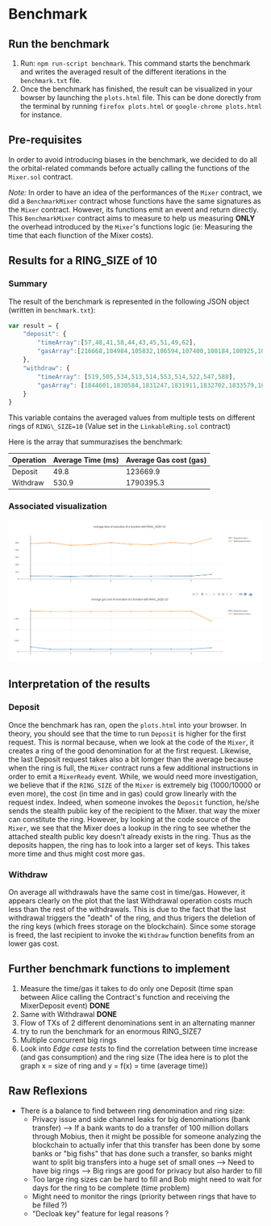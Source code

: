 # Benchmark

## Run the benchmark

1. Run: `npm run-script benchmark`. This command starts the benchmark and writes the averaged result of the different iterations in the `benchmark.txt` file.
2. Once the benchmark has finished, the result can be visualized in your bowser by launching the `plots.html` file. This can be done dorectly from the terminal by running `firefox plots.html` or `google-chrome plots.html` for instance.

## Pre-requisites

In order to avoid introducing biases in the benchmark, we decided to do all the orbital-related commands before actually calling the functions of the `Mixer.sol` contract.

_Note:_ In order to have an idea of the performances of the `Mixer` contract, we did a `BenchmarkMixer` contract whose functions have the same signatures as the `Mixer` contract. However, its functions emit an event and return directly. This `BenchmarkMixer` contract aims to measure to help us measuring **ONLY** the overhead introduced by the `Mixer`'s functions logic (ie: Measuring the time that each fiunction of the Mixer costs).

## Results for a RING\_SIZE of 10

### Summary

The result of the benchmark is represented in the following JSON object (written in `benchmark.txt`):
```javascript
var result = {
    "deposit": {
        "timeArray":[57,48,41,58,44,43,45,51,49,62],
        "gasArray":[216668,104984,105832,106594,107400,108184,108925,109709,110536,157867]
    },
    "withdraw": {
        "timeArray": [519,505,534,513,514,553,514,522,547,588],
        "gasArray": [1844601,1830584,1831247,1831911,1832702,1833579,1834263,1835140,1835867,1394059]
    }
}
```

This variable contains the averaged values from multiple tests on different rings of `RING\_SIZE=10` (Value set in the `LinkableRing.sol` contract)

Here is the array that summurazises the benchmark:

|Operation|Average Time (ms)|Average Gas cost (gas)|
|----|----|----|
|Deposit|49.8|123669.9|
|Withdraw|530.9|1790395.3|


### Associated visualization

![benchmarkRingSize10](../.github/benchmarkRingSize10.png)

## Interpretation of the results

### Deposit

Once the benchmark has ran, open the `plots.html` into your browser. In theory, you should see that the time to run `Deposit` is higher for the first request. This is normal because, when we look at the code of the `Mixer`, it creates a ring of the good denomination for at the first request. Likewise, the last Deposit request takes also a bit lomger than the average because when the ring is full, the `Mixer` contract runs a few additional instructions in order to emit a `MixerReady` event. 
While, we would need more investigation, we believe that if the `RING_SIZE` of the `Mixer` is extremely big (1000/10000 or even more), the cost (in time and in gas) could grow linearly with the request index. Indeed, when someone invokes the `Deposit` function, he/she sends the stealth public key of the recipient to the Mixer. that way the mixer can constitute the ring. However, by looking at the code source of the `Mixer`, we see that the Mixer does a lookup in the ring to see whether the attached stealth public key doesn't already exists in the ring. Thus as the deposits happen, the ring has to look into a larger set of keys. This takes more time and thus might cost more gas.

### Withdraw

On average all withdrawals have the same cost in time/gas. However, it appears clearly on the plot that the last Withdrawal operation costs much less than the rest of the withdrawals. This is due to the fact that the last withdrawal triggers the "death" of the ring, and thus trigers the deletion of the ring keys (which frees storage on the blockchain). Since some storage is freed, the last recipient to invoke the `Withdraw` function benefits from an lower gas cost.


## Further benchmark functions to implement

1. Measure the time/gas it takes to do only one Deposit (time span between Alice calling the Contract's function and receiving the MixerDeposit event) **DONE**
2. Same with Withdrawal **DONE**
3. Flow of TXs of 2 different denominations sent in an alternating manner
4. try to run the benchmark for an enormous RING\_SIZE7
5. Multiple concurrent big rings
6. Look into *Edge case tests* to find the correlation between time increase (and gas consumption) and the ring size (The idea here is to plot the graph x = size of ring and y = f(x) = time (average time))


## Raw Reflexions

- There is a balance to find between ring denomination and ring size:
    - Privacy issue and side channel leaks for big denominations (bank transfer) --> If a bank wants to do a transfer of 100 million dollars through Mobius, then it might be possible for someone analyzing the blockchain to actually infer that this transfer has been done by some banks or "big fishs" that has done such a transfer, so banks might want to split big transfers into a huge set of small ones --> Need to have big rings --> Big rings are good for privacy but also harder to fill
    - Too large ring sizes can be hard to fill and Bob might need to wait for days for the ring to be complete (time problem)
    - Might need to monitor the rings (priority between rings that have to be filled ?)
    - "Decloak key" feature for legal reasons ?
